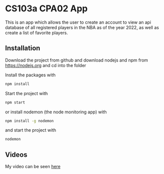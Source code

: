 # CS103a CPA02 App

This is an app which allows the user to create an account
to view an api database of all registered players in the NBA 
as of the year 2022, as well as create a list of favorite players.

## Installation
Download the project from github and download nodejs and npm from https://nodejs.org
and cd into the folder

Install the packages with
``` bash
npm install
```
Start the project with
``` bash
npm start
```
or install nodemon (the node monitoring app) with
``` bash
npm install -g nodemon
```
and start the project with
``` bash
nodemon
```

## Videos

My video can be seen [here](https://brandeis.zoom.us/rec/play/vLCWPz9whtfifNNMryoW-NutIbihzHlRWFQ6uFdDaoc1MzAOyfezZgratmK_DoE8sJ_GGreAK5gzBHO6.Esqk0yLdpQdoSJdg?autoplay=true&startTime=1652048431000)
